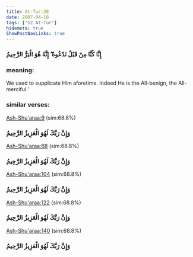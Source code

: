 ```yaml
---
title: At-Tur:28
date: 2007-04-16
tags: ["52.At-Tur"]
hidemeta: true 
ShowPostNavLinks: true 
---
```

### إِنَّا كُنَّا مِنْ قَبْلُ نَدْعُوهُ ۖ إِنَّهُ هُوَ الْبَرُّ الرَّحِيمُ
### meaning: 
We used to supplicate Him aforetime. Indeed He is the All-benign, the All-merciful.’
### similar verses: 

[Ash-Shu'araa:9](/26/9) (sim:68.8%)

### وَإِنَّ رَبَّكَ لَهُوَ الْعَزِيزُ الرَّحِيمُ

[Ash-Shu'araa:68](/26/68) (sim:68.8%)

### وَإِنَّ رَبَّكَ لَهُوَ الْعَزِيزُ الرَّحِيمُ

[Ash-Shu'araa:104](/26/104) (sim:68.8%)

### وَإِنَّ رَبَّكَ لَهُوَ الْعَزِيزُ الرَّحِيمُ

[Ash-Shu'araa:122](/26/122) (sim:68.8%)

### وَإِنَّ رَبَّكَ لَهُوَ الْعَزِيزُ الرَّحِيمُ

[Ash-Shu'araa:140](/26/140) (sim:68.8%)

### وَإِنَّ رَبَّكَ لَهُوَ الْعَزِيزُ الرَّحِيمُ
